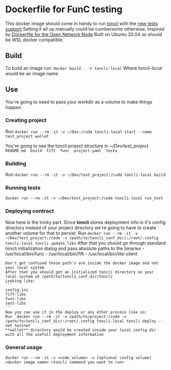 ﻿# Dockerfile for FunC testing

This docker image should come in handy to run [toncli](https://github.com/disintar/toncli) with the [new tests support](https://github.com/disintar/toncli/blob/master/docs/advanced/func_tests_new.md) 
Setting it all up manually could be cumbersome otherwise.
Inspired by [Dockerfile for the Open Network Node](https://github.com/ton-blockchain/ton/tree/master/docker)
Built on Ubuntu 20.04 so should be WSL docker compatible.

## Build
 To build an image run: `docker build . -t toncli-local`
 Where *toncli-local* would be an image name

## Use
 You're going to need to pass your workdir as a volume to make things happen
 ### Creating project
  Run `docker run --rm -it -v ~/Dev:/code toncli-local start --name test_project wallet `
  
  You're going to see the toncli project structure in *~/Dev/test_project*
  `README.md  build  fift  func  project.yaml  tests`
  
 ### Building

  Run  `docker run --rm -it -v ~/Dev/test_project:/code toncli-local build`
	
 ### Running tests
   `docker run --rm -it -v ~/Dev/test_project:/code toncli-local run_test` 

 ### Deploying contract
   Now here is the tricky part.
   Since **toncli** stores deployment info in it's config directory instead of your project directory we're going to have to create another volume for that to persist.
   Run `docker run --rm -it -v ~/Dev/test_project:/code -v /path/to/toncli_conf_dir/:/root/.config toncli-local toncli update_libs`
   After that you should go through standard toncli initialization dialog and pass absolute paths to the binaries
    - /usr/local/bin/func
    - /usr/local/bin/fift
    - /usr/local/bin/lite-client
  
    Don't get confused those path's are inside the docker image and not your local system
    After that you should get an initialized toncli directory on your local system at /path/to/toncli_conf_dir/toncli
    Looking like:
    ```
    config.ini
    fift-libs
    func-libs
    test-libs
    ```
    Now you can use it in the deploy or any other process like so:
    Run `docker run --rm -it -v /path/to/project:/code -v /path/to/toncli_conf_dir/:/root/.config toncli-local toncli deploy --net testnet`
    **wallet** directory would be created inside your local config dir with all the usefull deployment information
 ### General usage
   `docker run --rm -it -v <code_volume> -v [optional config volume] <docker image name> <toncli command you want to run>`
